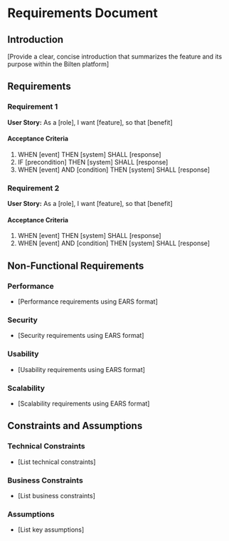 # Requirements Document

## Introduction

[Provide a clear, concise introduction that summarizes the feature and its purpose within the Bilten platform]

## Requirements

### Requirement 1

**User Story:** As a [role], I want [feature], so that [benefit]

#### Acceptance Criteria

1. WHEN [event] THEN [system] SHALL [response]
2. IF [precondition] THEN [system] SHALL [response]
3. WHEN [event] AND [condition] THEN [system] SHALL [response]

### Requirement 2

**User Story:** As a [role], I want [feature], so that [benefit]

#### Acceptance Criteria

1. WHEN [event] THEN [system] SHALL [response]
2. WHEN [event] AND [condition] THEN [system] SHALL [response]

## Non-Functional Requirements

### Performance
- [Performance requirements using EARS format]

### Security
- [Security requirements using EARS format]

### Usability
- [Usability requirements using EARS format]

### Scalability
- [Scalability requirements using EARS format]

## Constraints and Assumptions

### Technical Constraints
- [List technical constraints]

### Business Constraints
- [List business constraints]

### Assumptions
- [List key assumptions]